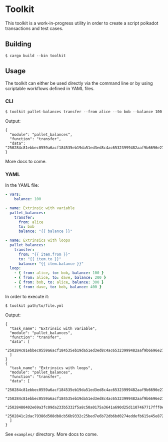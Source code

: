 # Toolkit

This toolkit is a work-in-progress utility in order to create a script polkadot transactions and test cases.

## Building

```console
$ cargo build --bin toolkit
```

## Usage

The toolkit can either be used directly via the command line or by using scriptable workflows defined in YAML files.

### CLI

```console
$ toolkit pallet-balances transfer --from alice --to bob --balance 100
```

Output:

```console
{
  "module": "pallet_balances",
  "function": "transfer",
  "data": "250284c81ebbec0559a6acf184535eb19da51ed3ed8c4ac65323999482aaf9b6696e2701a0465d3e48c35b8d02127fad5ae17d9076a61e74790637034049dabdd5476c0d015f433e86d50d08b925d7be9c78865620248041f8b464f13c7e685eb0366e84000000050080402e69a3fc09da233b5332f5a8c50a0175a3641a690d25d1107467717fff0e9101"
}
```

More docs to come.

### YAML

In the YAML file:

```yaml
- vars:
    balance: 100

- name: Extrinsic with variable
  pallet_balances:
    transfer:
      from: alice
      to: bob
      balance: "{{ balance }}"

- name: Extrinsics with loops
  pallet_balances:
    transfer:
      from: "{{ item.from }}"
      to: "{{ item.to }}"
      balance: "{{ item.balance }}"
  loop:
    - { from: alice, to: bob, balance: 100 }
    - { from: alice, to: dave, balance: 200 }
    - { from: bob, to: alice, balance: 300 }
    - { from: dave, to: bob, balance: 400 }
```

In order to execute it:

```console
$ toolkit path/to/file.yml
```

Output:

```console
{
  "task_name": "Extrinsic with variable",
  "module": "pallet_balances",
  "function": "transfer",
  "data": [
    "250284c81ebbec0559a6acf184535eb19da51ed3ed8c4ac65323999482aaf9b6696e27018044d857e5bf5410d83fba26f2eddb9f2672b532221caaf1cfcbcd1c6e5b694c565985b3cd1d4b4ccb2ebfb2cb3887d3110c086b2663aa0bdd5d6cba5d0ec08b000000050080402e69a3fc09da233b5332f5a8c50a0175a3641a690d25d1107467717fff0e9101"
  ]
}
{
  "task_name": "Extrinsics with loops",
  "module": "pallet_balances",
  "function": "transfer",
  "data": [
    "250284c81ebbec0559a6acf184535eb19da51ed3ed8c4ac65323999482aaf9b6696e2701a4d77ba72ba37e97b8a411921902857ae0b4a5c63b3fcb87170380e54c5ac0152a49ede0b3abbefa29246cd49b6b699b60c4be2b6b0b06935ad9f794f4b3de87000000050080402e69a3fc09da233b5332f5a8c50a0175a3641a690d25d1107467717fff0e9101",
    "250284c81ebbec0559a6acf184535eb19da51ed3ed8c4ac65323999482aaf9b6696e2701ca8fd66230311e06fd044f2a735e59830fdaa6e2a45d3909ec0d9ae8c15b7f0787d66441f93b9286902615ef591f6b0a8e5fd415bced26e64c7b002ff62ad08d00000005001c2dac79386d508db8cb56b9332c25bed7e6b72db6bd0274eddefb615e45e8722103",
    "25028480402e69a3fc09da233b5332f5a8c50a0175a3641a690d25d1107467717fff0e01bae04e95301f224ce3953ac1be7bba38218794c9f3788e79fd7358cfdca3357e574da79f055ed35737dddbf4ebda51c53d2fb58a7046a7d8ffa58ba1e400a7870000000500c81ebbec0559a6acf184535eb19da51ed3ed8c4ac65323999482aaf9b6696e27b104",
    "2502841c2dac79386d508db8cb56b9332c25bed7e6b72db6bd0274eddefb615e45e872018c269e609bc511e54387a39f636d78dc71aa927560cb95f740d3281fac4a4474fd677470c088eb3924e8d6ba0433dd2b69890fc6f19bb85c2af8c9d89a25c880000000050080402e69a3fc09da233b5332f5a8c50a0175a3641a690d25d1107467717fff0e4106"
  ]
}
```

See `examples/` directory. More docs to come.
